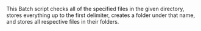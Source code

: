 This Batch script checks all of the specified files in the given directory, stores everything up to the first delimiter, creates a folder under that name, and stores all respective files in their folders.
